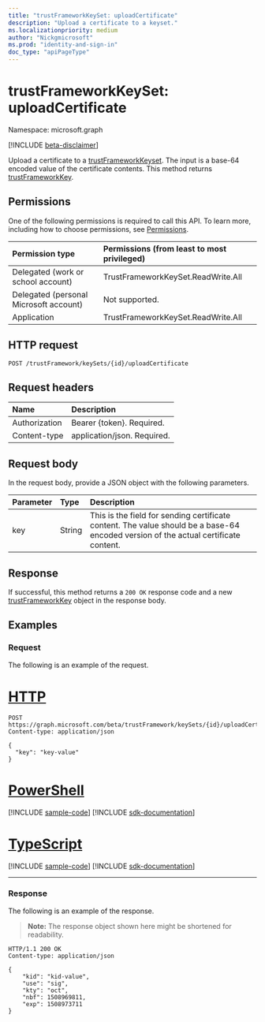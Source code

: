 ```yaml
---
title: "trustFrameworkKeySet: uploadCertificate"
description: "Upload a certificate to a keyset."
ms.localizationpriority: medium
author: "Nickgmicrosoft"
ms.prod: "identity-and-sign-in"
doc_type: "apiPageType"
---
```


# trustFrameworkKeySet: uploadCertificate

Namespace: microsoft.graph

[!INCLUDE [beta-disclaimer](../../includes/beta-disclaimer.md)]

Upload a certificate to a [trustFrameworkKeyset](../resources/trustframeworkkeyset.md). The input is a base-64 encoded value of the certificate contents. This method returns [trustFrameworkKey](../resources/trustframeworkkey.md).

## Permissions

One of the following permissions is required to call this API. To learn more, including how to choose permissions, see [Permissions](/graph/permissions-reference).

| Permission type                        | Permissions (from least to most privileged) |
|:---------------------------------------|:--------------------------------------------|
| Delegated (work or school account)     | TrustFrameworkKeySet.ReadWrite.All |
| Delegated (personal Microsoft account) | Not supported. |
| Application                            | TrustFrameworkKeySet.ReadWrite.All |

## HTTP request

<!-- { "blockType": "ignored" } -->

```http
POST /trustFramework/keySets/{id}/uploadCertificate
```

## Request headers

| Name          | Description   |
|:--------------|:--------------|
| Authorization | Bearer {token}. Required. |
|Content-type | application/json. Required. |

## Request body

In the request body, provide a JSON object with the following parameters.

| Parameter    | Type        | Description |
|:-------------|:------------|:------------|
|key|String| This is the field for sending certificate content. The value should be a base-64 encoded version of the actual certificate content. |

## Response

If successful, this method returns a `200 OK` response code and a new [trustFrameworkKey](../resources/trustframeworkkey.md) object in the response body.

## Examples

### Request

The following is an example of the request.

# [HTTP](#tab/http)
<!-- {
  "blockType": "request",
  "name": "trustframeworkkeyset_uploadcertificate"
}-->

```http
POST https://graph.microsoft.com/beta/trustFramework/keySets/{id}/uploadCertificate
Content-type: application/json

{
  "key": "key-value"
}
```

# [PowerShell](#tab/powershell)
[!INCLUDE [sample-code](../includes/snippets/powershell/trustframeworkkeyset-uploadcertificate-powershell-snippets.md)]
[!INCLUDE [sdk-documentation](../includes/snippets/snippets-sdk-documentation-link.md)]

# [TypeScript](#tab/typescript)
[!INCLUDE [sample-code](../includes/snippets/typescript/trustframeworkkeyset-uploadcertificate-typescript-snippets.md)]
[!INCLUDE [sdk-documentation](../includes/snippets/snippets-sdk-documentation-link.md)]

---


### Response

The following is an example of the response.

> **Note:** The response object shown here might be shortened for readability.

<!-- {
  "blockType": "response",
  "truncated": true,
  "@odata.type": "microsoft.graph.trustFrameworkKey"
} -->

```http
HTTP/1.1 200 OK
Content-type: application/json

{
	"kid": "kid-value",
	"use": "sig",
	"kty": "oct",
	"nbf": 1508969811,
	"exp": 1508973711
}
```

<!-- uuid: 16cd6b66-4b1a-43a1-adaf-3a886856ed98
2019-02-04 14:57:30 UTC -->
<!-- {
  "type": "#page.annotation",
  "description": "trustFrameworkKeySet: uploadCertificate",
  "keywords": "",
  "section": "documentation",
  "tocPath": ""
}-->



